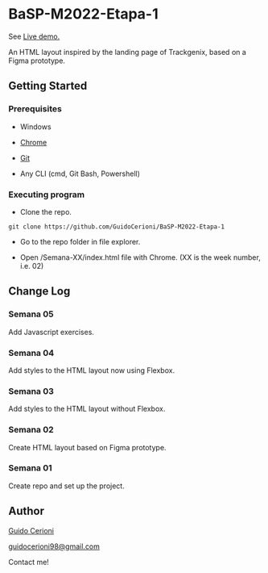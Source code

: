 # BaSP-M2022-Etapa-1

See [Live demo.](https://guidocerioni.github.io/BaSP-M2022-Etapa-1/Semana-05)

An HTML layout inspired by the landing page of Trackgenix, based on a Figma prototype.

## Getting Started

### Prerequisites

- Windows

- [Chrome](https://www.google.com/chrome/browser/desktop/)

- [Git](https://git-scm.com/downloads)

- Any CLI (cmd, Git Bash, Powershell)

### Executing program

- Clone the repo.

```
git clone https://github.com/GuidoCerioni/BaSP-M2022-Etapa-1
```

- Go to the repo folder in file explorer.

- Open /Semana-XX/index.html file with Chrome. (XX is the week number, i.e. 02)

## Change Log

### Semana 05

Add Javascript exercises.
### Semana 04

Add styles to the HTML layout now using Flexbox.

### Semana 03

Add styles to the HTML layout without Flexbox.

### Semana 02

Create HTML layout based on Figma prototype.

### Semana 01

Create repo and set up the project.

## Author

[Guido Cerioni](https://www.linkedin.com/in/guido-cerioni/)

guidocerioni98@gmail.com

Contact me!
